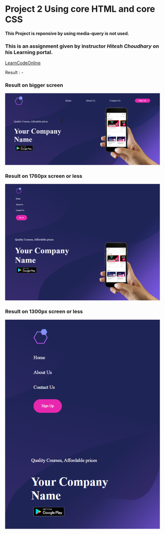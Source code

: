 # Project 2 Using core HTML and core CSS

#### **This Project is reponsive by using media-query is not used.**
### This is an assignment given by instructor **_Hitesh Choudhary_** on his Learning portal.

[LearnCodeOnline](https://web.learncodeonline.in/)

Result : -

### Result on bigger screen
![My Result](./Result1.png)

### Result on 1760px screen or less
![My Result](./Result2%20on%20max1760.png)

### Result on 1300px screen or less
![My Result](./Result3%20max%20%201340.png)
